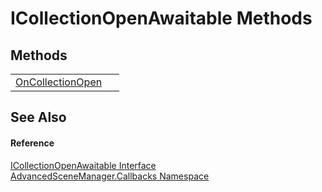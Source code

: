 # ICollectionOpenAwaitable Methods




## Methods
<table>
<tr>
<td><a href="M_AdvancedSceneManager_Callbacks_ICollectionOpenAwaitable_OnCollectionOpen">OnCollectionOpen</a></td>
<td> </td></tr>
</table>

## See Also


#### Reference
<a href="T_AdvancedSceneManager_Callbacks_ICollectionOpenAwaitable">ICollectionOpenAwaitable Interface</a>  
<a href="N_AdvancedSceneManager_Callbacks">AdvancedSceneManager.Callbacks Namespace</a>  
